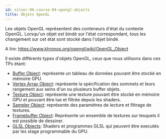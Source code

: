 ```yaml
---
id: silver-06-course-04-opengl-objects
title: Objets OpenGL
---
```


Les objets OpenGL représentent des conteneurs d'état du contexte OpenGL. 
Lorsqu'un objet est bindé sur l'état correspondant, tous les changement sur cet état sont stocké dans l'objet bindé.

A lire: https://www.khronos.org/opengl/wiki/OpenGL_Object

Il existe différents types d'objets OpenGL, ceux que nous utilisons dans ces TPs étant:

- [Buffer Object](https://www.khronos.org/opengl/wiki/Buffer_Object): représente un tableau de données pouvant être stocké en mémoire GPU.
- [Vertex Array Object](https://www.khronos.org/opengl/wiki/Vertex_Specification): représente la spécification des sommets et leurs rangement aux seins d'un ou plusieurs buffer objets.
- [Texture Object](https://www.khronos.org/opengl/wiki/Texture): représente une texture pouvant être stocké en mémoire GPU et pouvant être lue et filtrée depuis les shaders.
- [Sampler Object](https://www.khronos.org/opengl/wiki/Sampler_Object): représente des paramètres de lecture et filtrage de textures.
- [Framebuffer Object](https://www.khronos.org/opengl/wiki/Framebuffer_Object): Représente un ensemble de textures sur lesquels il est possible de dessiner.
- [GLSL Objects](https://www.khronos.org/opengl/wiki/GLSL_Object): Shaders et programmes GLSL qui peuvent être executés par les stage programmable du GPU.
